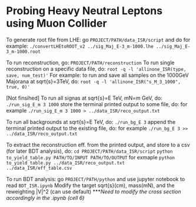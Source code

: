 # Probing Heavy Neutral Leptons using Muon Collider

To generate root file from LHE:
go `PROJECT/PATH/data_ISR/script`
and do for example: `./convertLHEtoROOT_v2 ../sig_Maj_E-3_m-1000.lhe ../sig_Maj_E-3_m-1000.root`

To run reconstruction, go: `PROJECT/PATH/reconstruction`
To run single reconstruction on a specific data file, do:
`root -q -l 'allinone_ISR(type, save, num_test)'`
For example: to run and save all samples on the 1000GeV Majorana at sqrt{s}=3TeV, do:
`root -q -l 'allinone_ISR("s_M_3_1000", true, 0)'`

[Not finsihed] To run all signas at sqrt{s}=E TeV, mN=m GeV, do:
`./run_sig_E_m 3 1000`
store the terminal printed output to some file, do: for example
`./run_sig_E_m 3 1000 > ../data_ISR/reco_output.txt`

To run all backgrounds at sqrt{s}=E TeV, do:
`./run_bg_E 3`
append the terminal printed output to the existing file, do: for example
`./run_bg_E 3 >> ../data_ISR/reco_output.txt`


To extract the reconstruction eff. from the printed output, and store to a csv (for later BDT analysis), do:
`cd PROJECT/PATH/data_ISR/script`
`python to_yield_table.py PATH/TO/INPUT PATH/TO/OUTPUT`
for exmaple `python to_yield_table.py ../data_ISR/reco_output.txt ../data_ISR/eff_table.csv`


To run BDT analysis: go `PROJECT/PATH/python`
and use jupyter notebook to read `BDT_ISR.ipynb`
Modify the target sqrt{s}(cm), mass(mN), and the reweighting |V|^2 (can use default)
****Need to modify the cross section accordingly in the .ipynb (cell 6)*






